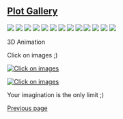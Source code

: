 ## [Plot Gallery](PLOT_GALLERY.md)

<img src="https://github.com/Nelson-numerical-software/nelson-website/raw/master/images/gallery/butterfly.png">
<img src="https://github.com/Nelson-numerical-software/nelson-website/raw/master/images/gallery/france.png">
<img src="https://github.com/Nelson-numerical-software/nelson-website/raw/master/images/gallery/baboon_rot90.png">
<img src="https://github.com/Nelson-numerical-software/nelson-website/raw/master/images/gallery/bench_plot.png">
<img src="https://github.com/Nelson-numerical-software/nelson-website/raw/master/images/gallery/christmas.png">
<img src="https://github.com/Nelson-numerical-software/nelson-website/raw/master/images/gallery/colormap.png">
<img src="https://github.com/Nelson-numerical-software/nelson-website/raw/master/images/gallery/spy_demo.png">
<img src="https://github.com/Nelson-numerical-software/nelson-website/raw/master/images/gallery/cylinder.png">
<img src="https://github.com/Nelson-numerical-software/nelson-website/raw/master/images/gallery/cylinder2.png">
<img src="https://github.com/Nelson-numerical-software/nelson-website/raw/master/images/gallery/tubeplot.png">
<img src="https://github.com/Nelson-numerical-software/nelson-website/raw/master/images/gallery/plot3.png">
<img src="https://github.com/Nelson-numerical-software/nelson-website/raw/master/images/gallery/quiver.png">
<img src="https://github.com/Nelson-numerical-software/nelson-website/raw/master/images/gallery/sphere.png">

3D Animation

Click on images ;)

[![Click on images](https://i3.ytimg.com/vi/ziM-DlD3LOg/maxresdefault.jpg)](https://www.youtube.com/watch?v=ziM-DlD3LOg)

[![Click on images](https://i3.ytimg.com/vi/2WsfzBBxV4U/maxresdefault.jpg)](https://www.youtube.com/watch?v=2WsfzBBxV4U)

Your imagination is the only limit ;)

[Previous page](PLOTS.md)
